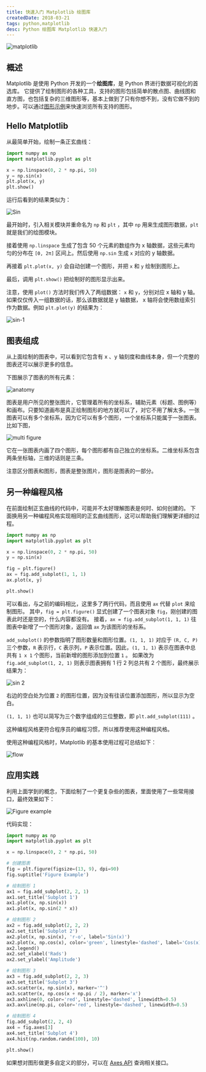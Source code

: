 ```yaml
---
title: 快速入门 Matplotlib 绘图库
createdDate: 2018-03-21
tags: python,matplotlib
desc: Python 绘图库 Matplotlib 快速入门
--- 
```


![matplotlib](matplotlib.png)

## 概述

Matplotlib 是使用 Python 开发的一个**绘图库**，是 Python 界进行数据可视化的首选库。
它提供了绘制图形的各种工具，支持的图形包括简单的散点图、曲线图和直方图，也包括复杂的三维图形等，基本上做到了只有你想不到，没有它做不到的地步。可以通过[图形示例](https://matplotlib.org/gallery.html)来快速浏览所有支持的图形。

## Hello Matplotlib

从最简单开始，绘制一条正玄曲线：

```python
import numpy as np
import matplotlib.pyplot as plt

x = np.linspace(0, 2 * np.pi, 50)
y = np.sin(x)
plt.plot(x, y)
plt.show()
```

运行后看到的结果类似为：

![Sin](sin.png)

最开始时，引入相关模块并重命名为 `np` 和 `plt` ，其中 `np` 用来生成图形数据，`plt` 就是我们的绘图模块。

接着使用 `np.linspace` 生成了包含 50 个元素的数组作为 x 轴数据，这些元素均匀的分布在 `[0, 2π]` 区间上。然后使用 `np.sin` 生成 `x` 对应的 y 轴数据。

再接着 `plt.plot(x, y)` 会自动创建一个图形，并把 `x` 和 `y` 绘制到图形上。

最后，调用 `plt.show()` 把绘制好的图形显示出来。

注意，使用 `plot()` 方法时我们传入了两组数据： `x` 和 `y`，分别对应 x 轴和 y 轴。如果仅仅传入一组数据的话，那么该数据就是 y 轴数据， x 轴将会使用数组索引作为数据。例如 `plt.plot(y)` 的结果为：

![sin-1](sin-1.png)

## 图表组成

从上面绘制的图表中，可以看到它包含有 x 、y 轴刻度和曲线本身，但一个完整的图表还可以展示更多的信息。

下图展示了图表的所有元素：

![anatomy](anatomy.png)

图表是用户所见的整张图片，它管理着所有的坐标系，辅助元素（标题、图例等）和画布。只要知道画布是真正绘制图形的地方就可以了，对它不用了解太多。一张图表可以有多个坐标系，因为它可以有多个图形，一个坐标系只能属于一张图表。比如下图，

![multi figure](multi-figure.png)

它在一张图表内画了四个图形，每个图形都有自己独立的坐标系。二维坐标系包含两条坐标轴，三维的话则是三条。

注意区分图表和图形，图表是整张图片，图形是图表的一部分。

## 另一种编程风格

在前面绘制正玄曲线的代码中，可能并不太好理解图表是何时、如何创建的。
下面换用另一种编程风格实现相同的正玄曲线图形，这可以帮助我们理解更详细的过程。

```python
import numpy as np
import matplotlib.pyplot as plt

x = np.linspace(0, 2 * np.pi, 50)
y = np.sin(x)

fig = plt.figure()
ax = fig.add_subplot(1, 1, 1)
ax.plot(x, y)

plt.show()
```

可以看出，与之前的编码相比，这里多了两行代码，而且使用 `ax` 代替 `plot` 来绘制图形。
其中，`fig = plt.figure()` 显式创建了一个图表对象 `fig`，刚创建的图表此时还是空的，什么内容都没有。
接着，`ax = fig.add_subplot(1, 1, 1)` 往图表中新增了一个图形对象，返回值 `ax` 为该图形的坐标系。

`add_subplot()` 的参数指明了图形数量和图形位置。`(1, 1, 1)` 对应于 `(R, C, P)` 三个参数，`R` 表示行，`C` 表示列，`P` 表示位置。因此，`(1, 1, 1)` 表示在图表中总共有 `1 x 1` 个图形，当前新增的图形添加到位置 `1` 。
如果改为 `fig.add_subplot(1, 2, 1)` 则表示图表拥有 1 行 2 列总共有 2 个图形，最终展示结果为：

![sin 2](sin-2.png)

右边的空白处为位置 `2` 的图形位置，因为没有往该位置添加图形，所以显示为空白。

`(1, 1, 1)` 也可以简写为三个数字组成的三位整数，即 `plt.add_subplot(111)` 。

这种编程风格更符合程序员的编程习惯，所以推荐使用这种编程风格。

使用这种编程风格时，Matplotlib 的基本使用过程可总结如下：

![flow](flow.png)

## 应用实践

利用上面学到的概念，下面绘制了一个更复杂些的图表，里面使用了一些常用接口，最终效果如下：

![Figure example](figure-example.png)

代码实现：

```python
import numpy as np
import matplotlib.pyplot as plt

x = np.linspace(0, 2 * np.pi, 50)

# 创建图表
fig = plt.figure(figsize=(13, 9), dpi=90)
fig.suptitle('Figure Example')

# 绘制图形 1
ax1 = fig.add_subplot(2, 2, 1)
ax1.set_title('Subplot 1')
ax1.plot(x, np.sin(x))
ax1.plot(x, np.sin(2 * x))

# 绘制图形 2
ax2 = fig.add_subplot(2, 2, 2)
ax2.set_title('Subplot 2')
ax2.plot(x, np.sin(x), 'r-o', label='Sin(x)')
ax2.plot(x, np.cos(x), color='green', linestyle='dashed', label='Cos(x)')
ax2.legend()
ax2.set_xlabel('Rads')
ax2.set_ylabel('Amplitude')

# 绘制图形 3
ax3 = fig.add_subplot(2, 2, 3)
ax3.set_title('Subplot 3')
ax3.scatter(x, np.sin(x), marker='^')
ax3.scatter(x, np.cos(x + np.pi / 2), marker='x')
ax3.axhline(0, color='red', linestyle='dashed', linewidth=0.5)
ax3.axvline(np.pi, color='red', linestyle='dashed', linewidth=0.5)

# 绘制图形 4
fig.add_subplot(2, 2, 4)
ax4 = fig.axes[3]
ax4.set_title('Subplot 4')
ax4.hist(np.random.randn(100), 10)

plt.show()
```

如果想对图形做更多自定义的部分，可以在 [Axes API](https://matplotlib.org/api/axes_api.html#axes-position) 查询相关接口。